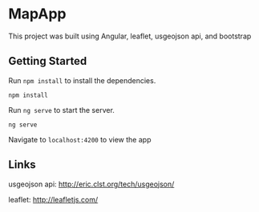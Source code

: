 # MapApp

This project was built using Angular, leaflet, usgeojson api, and bootstrap

## Getting Started

Run `npm install` to install the dependencies.

```
npm install
```

Run `ng serve` to start the server.

```
ng serve
```

Navigate to `localhost:4200` to view the app

## Links

usgeojson api: http://eric.clst.org/tech/usgeojson/

leaflet: http://leafletjs.com/